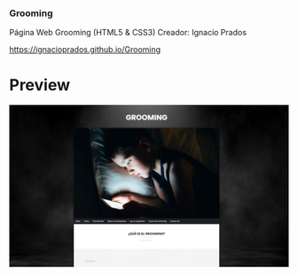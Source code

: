 ### Grooming
Página Web Grooming (HTML5 & CSS3)
Creador: Ignacio Prados

https://ignacioprados.github.io/Grooming

# Preview

![banner](https://github.com/IgnacioPrados/Grooming/blob/gh-pages/preview.JPG?raw=true)
